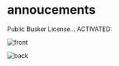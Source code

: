 # annoucements

Public Busker License... ACTIVATED:

![front](https://cloud.githubusercontent.com/assets/2357755/11018188/4d4f606a-858b-11e5-80de-dfa76ee7d427.JPG)


![back](https://cloud.githubusercontent.com/assets/2357755/11018189/4d518ec6-858b-11e5-96d4-c7c931e9b94c.JPG)

